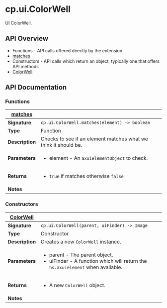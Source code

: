 # cp.ui.ColorWell

UI ColorWell.

## API Overview
* Functions - API calls offered directly by the extension
 * [matches](#matches)
* Constructors - API calls which return an object, typically one that offers API methods
 * [ColorWell](#ColorWell)

## API Documentation

### Functions

| [matches](#matches)         |                                                                                     |
| --------------------------------------------|-------------------------------------------------------------------------------------|
| **Signature**                               | `cp.ui.ColorWell.matches(element) -> boolean`                                                                    |
| **Type**                                    | Function                                                                     |
| **Description**                             | Checks to see if an element matches what we think it should be.                                                                     |
| **Parameters**                              | <ul><li>element - An `axuielementObject` to check.</li></ul> |
| **Returns**                                 | <ul><li>`true` if matches otherwise `false`</li></ul>          |
| **Notes**                                   | <ul></ul>                |

### Constructors

| [ColorWell](#ColorWell)         |                                                                                     |
| --------------------------------------------|-------------------------------------------------------------------------------------|
| **Signature**                               | `cp.ui.ColorWell(parent, uiFinder) -> Image`                                                                    |
| **Type**                                    | Constructor                                                                     |
| **Description**                             | Creates a new `ColorWell` instance.                                                                     |
| **Parameters**                              | <ul><li>parent - The parent object.</li><li>uiFinder - A function which will return the `hs.axuielement` when available.</li></ul> |
| **Returns**                                 | <ul><li>A new `ColorWell` object.</li></ul>          |
| **Notes**                                   | <ul></ul>                |


